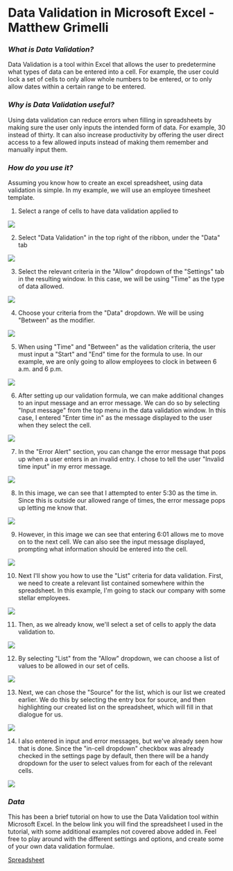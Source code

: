 # Data Validation in Microsoft Excel - Matthew Grimelli



### *What is Data Validation?*

Data Validation is a tool within Excel that allows the user to predetermine what types of data can be entered into a cell. For example, the user could lock a set of cells to only allow whole numbers to be entered, or to only allow dates within a certain range to be entered. 

### *Why is Data Validation useful?*

Using data validation can reduce errors when filling in spreadsheets by making sure the user only inputs the intended form of data. For example, 30 instead of thirty. It can also increase productivity by offering the user direct access to a few allowed inputs instead of making them remember and manually input them. 

### *How do you use it?*

Assuming you know how to create an excel spreadsheet, using data validation is simple. In my example, we will use an employee timesheet template. 

1) Select a range of cells to have data validation applied to

![](./images/Screenshot%20(14).png)

2) Select "Data Validation" in the top right of the ribbon, under the "Data" tab

![](./images/Untitled.png)

3) Select the relevant criteria in the "Allow" dropdown of the "Settings" tab in the resulting window. In this case, we will be using "Time" as the type of data allowed. 

![](./images/Screenshot%20(15).png)

4) Choose your criteria from the "Data" dropdown.
We will be using "Between" as the modifier.

![](./images/Screenshot%20(16).png)

5) When using "Time" and "Between" as the validation criteria, the user must input a "Start" and "End" time for the formula to use. In our example, we are only going to allow employees to clock in between 6 a.m. and 6 p.m.

![](./images/Screenshot%20(17).png)

6) After setting up our validation formula, we can make additional changes to an input message and an error message. We can do so by selecting "Input message" from the top menu in the data validation window. In this case, I entered "Enter time in" as the message displayed to the user when they select the cell. 

![](./images/Untitled2.png)

7) In the "Error Alert" section, you can change the error message that pops up when a user enters in an invalid entry. I chose to tell the user "Invalid time input" in my error message. 

![](./images/Screenshot%20(20).png)

8) In this image, we can see that I attempted to enter 5:30 as the time in. Since this is outside our allowed range of times, the error message pops up letting me know that. 

![](./images/Screenshot%20(21).png)

9) However, in this image we can see that entering 6:01 allows me to move on to the next cell. We can also see the input message displayed, prompting what information should be entered into the cell. 

![](./images/Screenshot%20(22).png)

10) Next I'll show you how to use the "List" criteria for data validation. First, we need to create a relevant list contained somewhere within the spreadsheet. In this example, I'm going to stack our company with some stellar employees. 

![](./images/Screenshot%20(1).png)

11) Then, as we already know, we'll select a set of cells to apply the data validation to.

![](./images/Screenshot%20(2).png)

12) By selecting "List" from the "Allow" dropdown, we can choose a list of values to be allowed in our set of cells. 

![](./images/Screenshot%20(4).png)

13) Next, we can chose the "Source" for the list, which is our list we created earlier. We do this by selecting the entry box for source, and then highlighting our created list on the spreadsheet, which will fill in that dialogue for us.

![](./images/Screenshot%20(6).png)

14) I also entered in input and error messages, but we've already seen how that is done. Since the "in-cell dropdown" checkbox was already checked in the settings page by default, then there will be a handy dropdown for the user to select values from for each of the relevant cells. 

![](./images/Untitled3.png)

### *Data*

This has been a brief tutorial on how to use the Data Validation tool within Microsoft Excel. In the below link you will find the spreadsheet I used in the tutorial, with some additional examples not covered above added in. Feel free to play around with the different settings and options, and create some of your own data validation formulae. 

[Spreadsheet](https://github.com/Mpgrime/AdvancedDataScience/blob/main/Example.xlsx)
